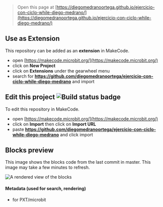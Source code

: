 
> Open this page at [https://diegomedranoortega.github.io/ejercicio-con-ciclo-while-diego-medrano/](https://diegomedranoortega.github.io/ejercicio-con-ciclo-while-diego-medrano/)

## Use as Extension

This repository can be added as an **extension** in MakeCode.

* open [https://makecode.microbit.org/](https://makecode.microbit.org/)
* click on **New Project**
* click on **Extensions** under the gearwheel menu
* search for **https://github.com/diegomedranoortega/ejercicio-con-ciclo-while-diego-medrano** and import

## Edit this project ![Build status badge](https://github.com/diegomedranoortega/ejercicio-con-ciclo-while-diego-medrano/workflows/MakeCode/badge.svg)

To edit this repository in MakeCode.

* open [https://makecode.microbit.org/](https://makecode.microbit.org/)
* click on **Import** then click on **Import URL**
* paste **https://github.com/diegomedranoortega/ejercicio-con-ciclo-while-diego-medrano** and click import

## Blocks preview

This image shows the blocks code from the last commit in master.
This image may take a few minutes to refresh.

![A rendered view of the blocks](https://github.com/diegomedranoortega/ejercicio-con-ciclo-while-diego-medrano/raw/master/.github/makecode/blocks.png)

#### Metadata (used for search, rendering)

* for PXT/microbit
<script src="https://makecode.com/gh-pages-embed.js"></script><script>makeCodeRender("{{ site.makecode.home_url }}", "{{ site.github.owner_name }}/{{ site.github.repository_name }}");</script>
